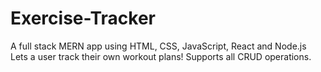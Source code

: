 # Exercise-Tracker
A full stack MERN app using HTML, CSS, JavaScript, React and Node.js 
Lets a user track their own workout plans! Supports all CRUD operations.
